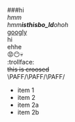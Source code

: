 ###hi<br>
*hmm*<br>
_hmm**isthisbo_ld**ohoh_<br>
[googly](https://www.google.com)
<br>hi<br>ehhe<br>
:rage::no_mouth::skull:
<br>:trollface:
<br>~~this is croosed~~
<br>\PAFF/\PAFF/\PAFF/
* item 1
* item 2
* item 2a
* item 2b
